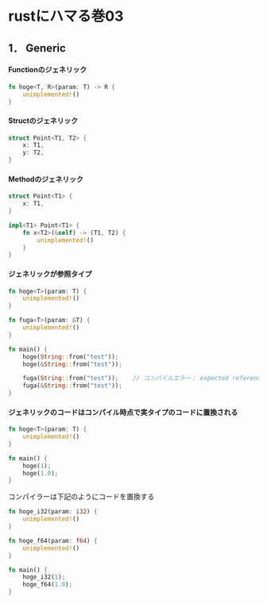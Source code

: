 # rustにハマる巻03

## 1． Generic

#### Functionのジェネリック
  
```rust
fn hoge<T, R>(param: T) -> R {
    unimplemented!()
}
```

#### Structのジェネリック
  
```rust
struct Point<T1, T2> {
    x: T1,
    y: T2,
}
```
#### Methodのジェネリック

```rust
struct Point<T1> {
    x: T1,
}

impl<T1> Point<T1> {
    fn x<T2>(&self) -> (T1, T2) {
        unimplemented!()
    }
}
```

#### ジェネリックが参照タイプ

```rust
fn hoge<T>(param: T) {
    unimplemented!()
}

fn fuga<T>(param: &T) {
    unimplemented!()
}

fn main() {
    hoge(String::from("test"));
    hoge(&String::from("test"));

    fuga(String::from("test"));    // コンパイルエラー： expected reference, found struct `std::string::String`
    fuga(&String::from("test"));
}
```


#### ジェネリックのコードはコンパイル時点で実タイプのコードに置換される

```rust
fn hoge<T>(param: T) {
    unimplemented!()
}

fn main() {
    hoge(1);
    hoge(1.0);
}
```

コンパイラーは下記のようにコードを置換する

```rust
fn hoge_i32(param: i32) {
    unimplemented!()
}

fn hoge_f64(param: f64) {
    unimplemented!()
}

fn main() {
    hoge_i32(1);
    hoge_f64(1.0);
}
```
